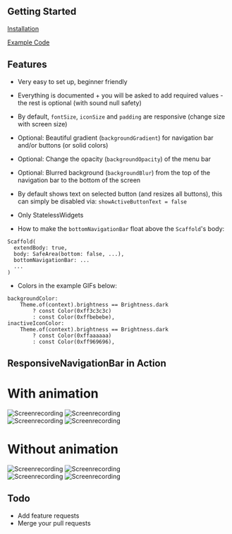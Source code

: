 ## Getting Started

[Installation](https://pub.dev/packages/responsive_navigation_bar/install)

[Example Code](https://pub.dev/packages/responsive_navigation_bar/example)

## Features

* Very easy to set up, beginner friendly
* Everything is documented + you will be asked to add required values - the rest is optional (with sound null safety)
* By default, `fontSize`, `iconSize` and `padding` are responsive (change size with screen size)
* Optional: Beautiful gradient (`backgroundGradient`) for navigation bar and/or buttons (or solid colors)
* Optional: Change the opacity (`backgroundOpacity`) of the menu bar
* Optional: Blurred background (`backgroundBlur`) from the top of the navigation bar to the bottom of the screen
* By default shows text on selected button (and resizes all buttons), this can simply be disabled via: `showActiveButtonText = false`
* Only StatelessWidgets

* How to make the `bottomNavigationBar` float above the `Scaffold`'s body:
```
Scaffold(
  extendBody: true,
  body: SafeArea(bottom: false, ...),
  bottomNavigationBar: ...
  ...
)
```

* Colors in the example GIFs below:
```
backgroundColor:
    Theme.of(context).brightness == Brightness.dark
        ? const Color(0xff3c3c3c)
        : const Color(0xffbebebe),
inactiveIconColor:
    Theme.of(context).brightness == Brightness.dark
        ? const Color(0xffaaaaaa)
        : const Color(0xff969696),
```


## ResponsiveNavigationBar in Action

# With animation

![Screenrecording](https://raw.githubusercontent.com/nohli/navigation_bar/master/assets/animation-darkmode-with-text.gif)
![Screenrecording](https://raw.githubusercontent.com/nohli/navigation_bar/master/assets/animation-darkmode-without-text.gif)
\
![Screenrecording](https://raw.githubusercontent.com/nohli/navigation_bar/master/assets/animation-lightmode-with-text.gif)
![Screenrecording](https://raw.githubusercontent.com/nohli/navigation_bar/master/assets/animation-lightmode-without-text.gif)

# Without animation

![Screenrecording](https://raw.githubusercontent.com/nohli/navigation_bar/master/assets/darkmode-with-text.gif)
![Screenrecording](https://raw.githubusercontent.com/nohli/navigation_bar/master/assets/darkmode-without-text.gif)
\
![Screenrecording](https://raw.githubusercontent.com/nohli/navigation_bar/master/assets/lightmode-with-text.gif)
![Screenrecording](https://raw.githubusercontent.com/nohli/navigation_bar/master/assets/lightmode-without-text.gif)

## Todo

* Add feature requests
* Merge your pull requests
